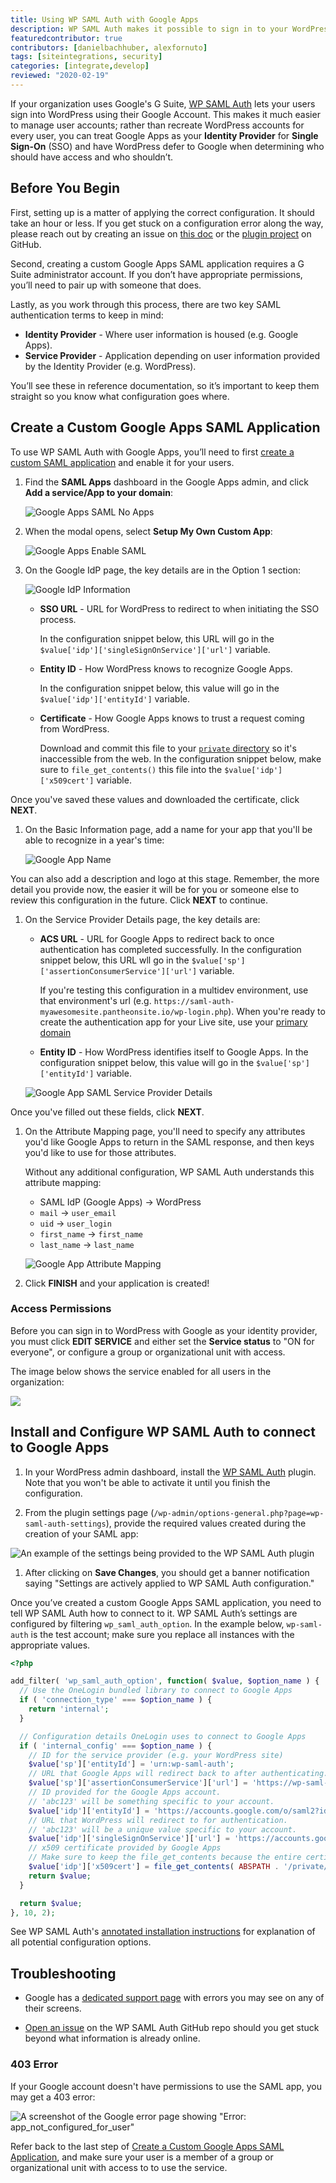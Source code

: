 ```yaml
---
title: Using WP SAML Auth with Google Apps
description: WP SAML Auth makes it possible to sign in to your WordPress site using Google Apps.
featuredcontributor: true
contributors: [danielbachhuber, alexfornuto]
tags: [siteintegrations, security]
categories: [integrate,develop]
reviewed: "2020-02-19"
---
```

If your organization uses Google's G Suite, [WP SAML Auth](https://wordpress.org/plugins/wp-saml-auth/) lets your users sign into WordPress using their Google Account. This makes it much easier to manage user accounts; rather than recreate WordPress accounts for every user, you can treat Google Apps as your **Identity Provider** for **Single Sign-On** (SSO) and have WordPress defer to Google when determining who should have access and who shouldn’t.

## Before You Begin

First, setting up is a matter of applying the correct configuration. It should take an hour or less. If you get stuck on a configuration error along the way, please reach out by creating an issue on [this doc](https://github.com/pantheon-systems/documentation/issues/new?title=Using%20WP%20SAML%20Auth%20with%20Google%20Apps%20Doc%20Update%20&body=Re%3A%20%5BUsing%20WP%20SAML%20Auth%20with%20Google%20Apps%5D(https%3A%2F%2Fpantheon.io/docs/wordpress-google-sso/)%0A%0APriority%20(Low%E2%80%9A%20Medium%E2%80%9A%20High)%3A%0A%0A%23%23%20Issue%20Description%3A%0A%0A%23%23%20Suggested%20Resolution%20&labels=fix%20content) or the [plugin project](https://github.com/pantheon-systems/wp-saml-auth) on GitHub.

Second, creating a custom Google Apps SAML application requires a G Suite administrator account. If you don’t have appropriate permissions, you’ll need to pair up with someone that does.

Lastly, as you work through this process, there are two key SAML authentication terms to keep in mind:

- **Identity Provider** - Where user information is housed (e.g. Google Apps).
- **Service Provider** - Application depending on user information provided by the Identity Provider (e.g. WordPress).

You’ll see these in reference documentation, so it’s important to keep them straight so you know what configuration goes where.

## Create a Custom Google Apps SAML Application

To use WP SAML Auth with Google Apps, you’ll need to first [create a custom SAML application](https://support.google.com/a/answer/6087519) and enable it for your users.

1. Find the **SAML Apps** dashboard in the Google Apps admin, and click **Add a service/App to your domain**:

    ![Google Apps SAML No Apps](../images/wordpress-google-sso/google-admin-saml-apps.png)

1. When the modal opens, select **Setup My Own Custom App**:

    ![Google Apps Enable SAML](../images/wordpress-google-sso/enable-sso-for-samle-application.png)

1. On the Google IdP page, the key details are in the Option 1 section:

    ![Google IdP Information](../images/wordpress-google-sso/google-idp-information.png)

    - **SSO URL** - URL for WordPress to redirect to when initiating the SSO process.

      In the configuration snippet below, this URL will go in the `$value['idp']['singleSignOnService']['url']` variable.
    - **Entity ID** - How WordPress knows to recognize Google Apps.

      In the configuration snippet below, this value will go in the `$value['idp']['entityId']` variable.
    - **Certificate** - How Google Apps knows to trust a request coming from WordPress.

      Download and commit this file to your [`private` directory](/private-paths#private-path-for-code) so it's inaccessible from the web. In the configuration snippet below, make sure to `file_get_contents()` this file into the `$value['idp']['x509cert']` variable.

  Once you've saved these values and downloaded the certificate, click **NEXT**.

1. On the Basic Information page, add a name for your app that you'll be able to recognize in a year's time:

    ![Google App Name](../images/wordpress-google-sso/google-saml-app-name.png)

  You can also add a description and logo at this stage. Remember, the more detail you provide now, the easier it will be for you or someone else to review this configuration in the future. Click **NEXT** to continue.

1. On the Service Provider Details page, the key details are:

    - **ACS URL** - URL for Google Apps to redirect back to once authentication has completed successfully. In the configuration snippet below, this URL wll go in the `$value['sp']['assertionConsumerService']['url']` variable.

      If you're testing this configuration in a multidev environment, use that environment's url (e.g. `https://saml-auth-myawesomesite.pantheonsite.io/wp-login.php`). When you're ready to create the authentication app for your Live site, use your [primary domain](/domains#choose-primary-domain)
    - **Entity ID** - How WordPress identifies itself to Google Apps. In the configuration snippet below, this value will go in the `$value['sp']['entityId']` variable.

    ![Google App SAML Service Provider Details](../images/wordpress-google-sso/service-provider-details.png)

  Once you've filled out these fields, click **NEXT**.

1. On the Attribute Mapping page, you'll need to specify any attributes you'd like Google Apps to return in the SAML response, and then keys you'd like to use for those attributes.

    Without any additional configuration, WP SAML Auth understands this attribute mapping:

    - SAML IdP (Google Apps) -> WordPress
    - `mail` -> `user_email`
    - `uid` -> `user_login`
    - `first_name` -> `first_name`
    - `last_name` -> `last_name`

    ![Google App Attribute Mapping](../images/wordpress-google-sso/attribute-mapping.png)

1. Click **FINISH** and your application is created!

### Access Permissions

Before you can sign in to WordPress with Google as your identity provider, you must click **EDIT SERVICE** and either set the **Service status** to "ON for everyone", or configure a group or organizational unit with access.

The image below shows the service enabled for all users in the organization:

  ![](../images/wordpress-google-sso/saml-on-all-users.png)

## Install and Configure WP SAML Auth to connect to Google Apps

1. In your WordPress admin dashboard, install the [WP SAML Auth](https://wordpress.org/plugins/wp-saml-auth/) plugin. Note that you won't be able to activate it until you finish the configuration.

1. From the plugin settings page (`/wp-admin/options-general.php?page=wp-saml-auth-settings`), provide the required values created during the creation of your SAML app:

  ![An example of the settings being provided to the WP SAML Auth plugin](../images/wordpress-google-sso/wp-saml-auth-settings.png)

1. After clicking on **Save Changes**, you should get a banner notification saying "Settings are actively applied to WP SAML Auth configuration."

Once you’ve created a custom Google Apps SAML application, you need to tell WP SAML Auth how to connect to it. WP SAML Auth’s settings are configured by filtering `wp_saml_auth_option`. In the example below, `wp-saml-auth` is the test account; make sure you replace all instances with the appropriate values.

```php
<?php

add_filter( 'wp_saml_auth_option', function( $value, $option_name ) {
  // Use the OneLogin bundled library to connect to Google Apps
  if ( 'connection_type' === $option_name ) {
    return 'internal';
  }

  // Configuration details OneLogin uses to connect to Google Apps
  if ( 'internal_config' === $option_name ) {
    // ID for the service provider (e.g. your WordPress site)
    $value['sp']['entityId'] = 'urn:wp-saml-auth';
    // URL that Google Apps will redirect back to after authenticating.
    $value['sp']['assertionConsumerService']['url'] = 'https://wp-saml-auth.dev';
    // ID provided for the Google Apps account.
    // 'abc123' will be something specific to your account.
    $value['idp']['entityId'] = 'https://accounts.google.com/o/saml2?idpid=abc123';
    // URL that WordPress will redirect to for authentication.
    // 'abc123' will be a unique value specific to your account.
    $value['idp']['singleSignOnService']['url'] = 'https://accounts.google.com/o/saml2/idp?idpid=abc123';
    // x509 certificate provided by Google Apps
    // Make sure to keep the file_get_contents because the entire certificate needs to be read into memory.
    $value['idp']['x509cert'] = file_get_contents( ABSPATH . '/private/GoogleIDPCertificate-wp-saml-auth.dev.pem' );
    return $value;
  }

  return $value;
}, 10, 2);
```

See WP SAML Auth's [annotated installation instructions](https://github.com/pantheon-systems/wp-saml-auth#installation) for explanation of all potential configuration options.

## Troubleshooting

- Google has a [dedicated support page](https://support.google.com/a/answer/6301076?hl=en) with errors you may see on any of their screens.

- [Open an issue](https://github.com/pantheon-systems/wp-saml-auth/issues) on the WP SAML Auth GitHub repo should you get stuck beyond what information is already online.

### 403 Error

If your Google account doesn't have permissions to use the SAML app, you may get a 403 error:

![A screenshot of the Google error page showing "Error: app_not_configured_for_user"](../images/wordpress-google-sso/google-app-not-configured-for-user.png)

Refer back to the last step of [Create a Custom Google Apps SAML Application](#create-a-custom-google-apps-saml-application), and make sure your user is a member of a group or organizational unit with access to to use the service.